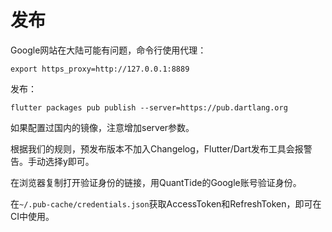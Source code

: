 # 发布

Google网站在大陆可能有问题，命令行使用代理：
```shell
export https_proxy=http://127.0.0.1:8889
```

发布：
```shell
flutter packages pub publish --server=https://pub.dartlang.org
```
如果配置过国内的镜像，注意增加server参数。

根据我们的规则，预发布版本不加入Changelog，Flutter/Dart发布工具会报警告。手动选择y即可。

在浏览器复制打开验证身份的链接，用QuantTide的Google账号验证身份。

在`~/.pub-cache/credentials.json`获取AccessToken和RefreshToken，即可在CI中使用。
